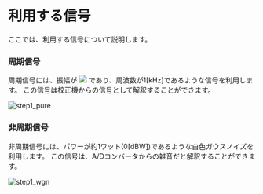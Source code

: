 <a id="Step1"></a>
# 利用する信号
ここでは、利用する信号について説明します。

### 周期信号
周期信号には、振幅が
<img src="https://latex.codecogs.com/png.latex?%5Csqrt%7B2%7D">
であり、周波数が1[kHz]であるような信号を利用します。
この信号は校正機からの信号として解釈することができます。

![step1_pure](https://github.com/tmusimesabaoi4i/Spectrum_Analysis_with_MATLAB/blob/main/part1_program/step1/step1_pure.png)

### 非周期信号
非周期信号には、パワーが約1ワット(0[dBW])であるような白色ガウスノイズを利用します。
この信号は、A/Dコンバータからの雑音だと解釈することができます。

![step1_wgn](https://github.com/tmusimesabaoi4i/Spectrum_Analysis_with_MATLAB/blob/main/part1_program/step1/step1_wgn.png)
<!--  -->
